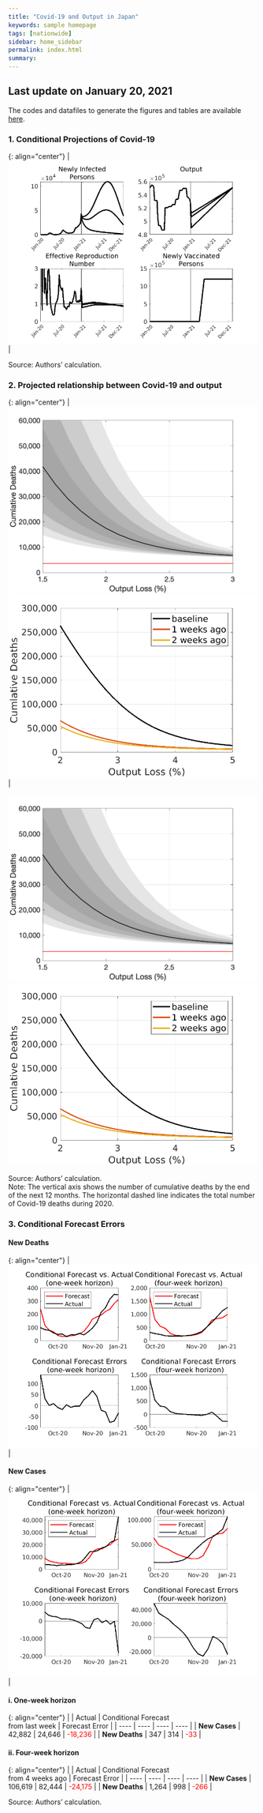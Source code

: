```yaml
---
title: "Covid-19 and Output in Japan"
keywords: sample homepage
tags: [nationwide]
sidebar: home_sidebar
permalink: index.html
summary:
---
```


## Last update on January 20, 2021

The codes and datafiles to generate the figures and tables are available [here](https://github.com/Covid19OutputJapan/Covid19OutputJapan.github.io/tree/main/_archives/).

### 1. Conditional Projections of Covid-19

{: align="center"}
|![Projection](./images/20210113/VariablesProjection.png)|

Source: Authors’ calculation.

### 2. Projected relationship between Covid-19 and output

{: align="center"}
|![TradeoffUB](./images/20210120/BaselineTradeoffUB.png) ![Tradeoff](./images/20210113/LaggedTradeoff.png)|

![TradeoffUB](./images/20210120/BaselineTradeoffUB.png) ![Tradeoff](./images/20210113/LaggedTradeoff.png)

Source: Authors’ calculation.<br> Note: The vertical axis shows the number of cumulative deaths by the end of the next 12 months. The horizontal dashed line indicates the total number of Covid-19 deaths during 2020.

### 3. Conditional Forecast Errors

#### New Deaths

{: align="center"}
|![ForecastErrorsD](./images/20210113/ForecastErrorsD.png)|

#### New Cases

{: align="center"}
|![ForecastErrorsN](./images/20210113/ForecastErrorsN.png)|

#### i. One-week horizon

{: align="center"}
|    | Actual | Conditional Forecast<br> from last week | Forecast Error |
| ---- | ---- | ---- | ---- |
| **New Cases** |  42,882  |  24,646  | <span style="color: red; ">-18,236</span> |
| **New Deaths** |  347  |  314  | <span style="color: red; ">-33</span> |

#### ii. Four-week horizon

{: align="center"}
|    | Actual | Conditional Forecast<br> from 4 weeks ago | Forecast Error |
| ---- | ---- | ---- | ---- |
| **New Cases** |  106,619  |  82,444  | <span style="color: red; ">-24,175</span> |
| **New Deaths** |  1,264  |  998  | <span style="color: red; ">-266</span> |

Source: Authors’ calculation.
